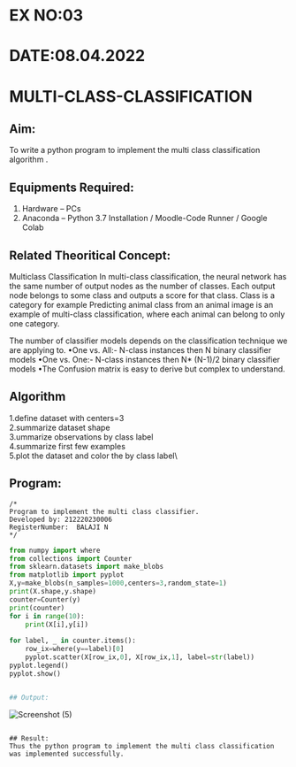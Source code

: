 # EX NO:03
# DATE:08.04.2022


# MULTI-CLASS-CLASSIFICATION
## Aim:
To write a python program to implement the multi class classification algorithm .

## Equipments Required:
1. Hardware – PCs
2. Anaconda – Python 3.7 Installation / Moodle-Code Runner / Google Colab

## Related Theoritical Concept:
Multiclass Classification
In multi-class classification, the neural network has the same number of output nodes as the number of classes. Each output node belongs to some class and outputs a score for that class. Class is a category for example Predicting animal class from an animal image is an example of multi-class classification, where each animal can belong to only one category.

The number of classifier models depends on the classification technique we are applying to. •One vs. All:- N-class instances then N binary classifier models •One vs. One:- N-class instances then N* (N-1)/2 binary classifier models •The Confusion matrix is easy to derive but complex to understand.



## Algorithm
1.define dataset with centers=3\
2.summarize dataset shape\
3.ummarize observations by class label\
4.summarize first few examples\
5.plot the dataset and color the by class label\

## Program:
```
/*
Program to implement the multi class classifier.
Developed by: 212220230006
RegisterNumber:  BALAJI N
*/
```

```python
from numpy import where
from collections import Counter
from sklearn.datasets import make_blobs
from matplotlib import pyplot
X,y=make_blobs(n_samples=1000,centers=3,random_state=1)
print(X.shape,y.shape)
counter=Counter(y)
print(counter)
for i in range(10):
    print(X[i],y[i])
    
for label, _ in counter.items():
    row_ix=where(y==label)[0]
    pyplot.scatter(X[row_ix,0], X[row_ix,1], label=str(label))
pyplot.legend()
pyplot.show()


## Output:
```
![Screenshot (5)](https://user-images.githubusercontent.com/75234946/163753439-9a950ad1-cdc4-4bf3-8bab-fdf776497df4.png)
```

## Result:
Thus the python program to implement the multi class classification was implemented successfully.
